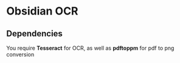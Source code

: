 # Obsidian OCR

## Dependencies
You require __Tesseract__ for OCR, as well as __pdftoppm__ for pdf to png conversion